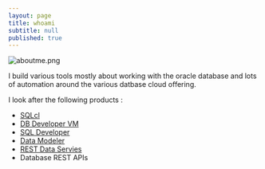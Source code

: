 ```yaml
---
layout: page
title: whoami
subtitle: null
published: true
---
```

![aboutme.png]({{site.baseurl}}/img/aboutme.png)



I build various tools mostly about working with the oracle database and lots of automation around the various datbase cloud offering.


I look after the following products :
 - [SQLcl](http://www.oracle.com/technetwork/developer-tools/sqlcl/overview/index.html)
 - [DB Developer VM]( http://www.oracle.com/technetwork/database/enterprise-edition/databaseappdev-vm-161299.html)
 - [SQL Developer](oracle.com/sqldeveloper)
 - [Data Modeler](http://www.oracle.com/technetwork/developer-tools/datamodeler/overview/index.html)
 - [REST Data Servies](oracle.com/rest)
 - Database REST APIs
